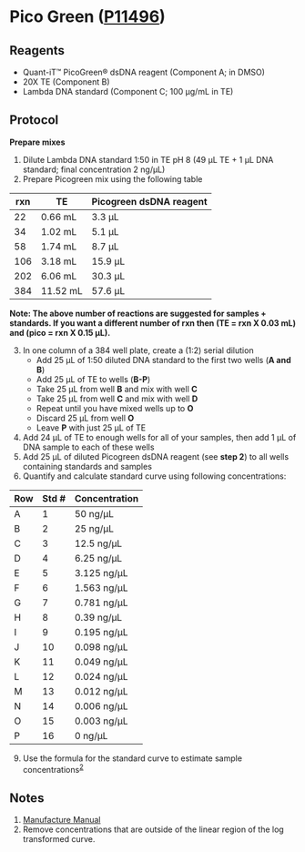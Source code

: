 # Pico Green ([P11496](https://www.thermofisher.com/order/catalog/product/P11496))

## Reagents

* Quant-iT™ PicoGreen® dsDNA reagent (Component A; in DMSO)
* 20X TE (Component B)
* Lambda DNA standard (Component C; 100 µg/mL in TE)

## Protocol

**Prepare mixes**

1. Dilute Lambda DNA standard 1:50 in TE pH 8 (49 µL TE + 1 µL DNA standard; final concentration 2 ng/µL)
2. Prepare Picogreen mix using the following table


| rxn | TE       | Picogreen dsDNA reagent |
|-----|----------|-------------------------|
|  22 |  0.66 mL |  3.3 µL                 |
|  34 |  1.02 mL |  5.1 µL                 |
|  58 |  1.74 mL |  8.7 µL                 |
| 106 |  3.18 mL | 15.9 µL                 |
| 202 |  6.06 mL | 30.3 µL                 |
| 384 | 11.52 mL | 57.6 µL                 |


**Note: The above number of reactions are suggested for samples + standards. If
you want a different number of rxn then (TE = rxn X 0.03 mL) and (pico = rxn X
0.15 µL).**

3. In one column of a 384 well plate, create a (1:2) serial dilution
    * Add 25 µL of 1:50 diluted DNA standard to the first two wells (**A and B**)
    * Add 25 µL of TE to wells (**B-P**)
    * Take 25 µL from well **B** and mix with well **C**
    * Take 25 µL from well **C** and mix with well **D**
    * Repeat until you have mixed wells up to **O**
    * Discard 25 µL from well **O**
    * Leave **P** with just 25 µL of TE
4. Add 24 µL of TE to enough wells for all of your samples, then add 1 µL of DNA sample to each of these wells
6. Add 25 µL of diluted Picogreen dsDNA reagent (see **step 2**) to all wells containing standards and samples
7. Quantify and calculate standard curve using following concentrations:


| Row   | Std #   | Concentration    |
| ----- | ------- | ---------------  |
| A     | 1       | 50 ng/µL         |
| B     | 2       | 25 ng/µL         |
| C     | 3       | 12.5 ng/µL       |
| D     | 4       | 6.25 ng/µL       |
| E     | 5       | 3.125 ng/µL      |
| F     | 6       | 1.563 ng/µL      |
| G     | 7       | 0.781 ng/µL      |
| H     | 8       | 0.39 ng/µL       |
| I     | 9       | 0.195 ng/µL      |
| J     | 10      | 0.098 ng/µL      |
| K     | 11      | 0.049 ng/µL      |
| L     | 12      | 0.024 ng/µL      |
| M     | 13      | 0.012 ng/µL      |
| N     | 14      | 0.006 ng/µL      |
| O     | 15      | 0.003 ng/µL      |
| P     | 16      | 0 ng/µL          |


9. Use the formula for the standard curve to estimate sample concentrations<sup>[2](#conc)</sup>

## Notes
1. [Manufacture Manual](https://tools.thermofisher.com/content/sfs/manuals/mp07581.pdf)
2. <a name="conc"></a>Remove concentrations that are outside of the linear region of the log transformed curve.
